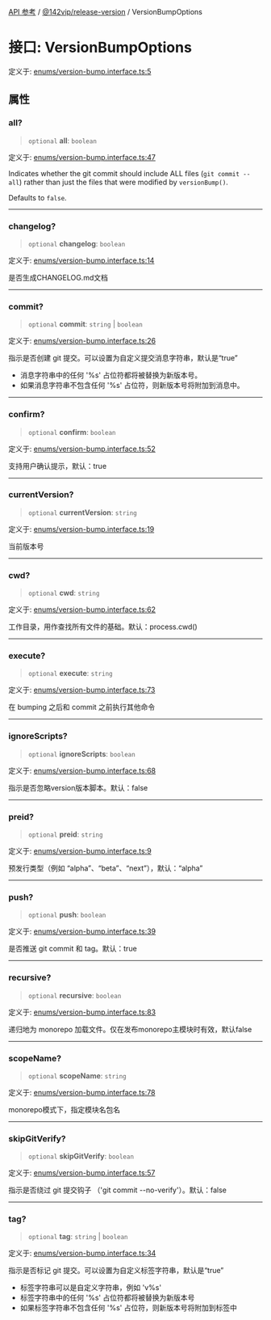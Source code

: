 [API 参考](../wiki/Home) / [@142vip/release-version](../wiki/@142vip.release-version) / VersionBumpOptions

# 接口: VersionBumpOptions

定义于: [enums/version-bump.interface.ts:5](https://github.com/142vip/core-x/blob/5281e59d2cdd2de59e1ea761d17ed7fe118d1e60/packages/release-version/src/enums/version-bump.interface.ts#L5)

## 属性

### all?

> `optional` **all**: `boolean`

定义于: [enums/version-bump.interface.ts:47](https://github.com/142vip/core-x/blob/5281e59d2cdd2de59e1ea761d17ed7fe118d1e60/packages/release-version/src/enums/version-bump.interface.ts#L47)

Indicates whether the git commit should include ALL files (`git commit --all`)
rather than just the files that were modified by `versionBump()`.

Defaults to `false`.

***

### changelog?

> `optional` **changelog**: `boolean`

定义于: [enums/version-bump.interface.ts:14](https://github.com/142vip/core-x/blob/5281e59d2cdd2de59e1ea761d17ed7fe118d1e60/packages/release-version/src/enums/version-bump.interface.ts#L14)

是否生成CHANGELOG.md文档

***

### commit?

> `optional` **commit**: `string` | `boolean`

定义于: [enums/version-bump.interface.ts:26](https://github.com/142vip/core-x/blob/5281e59d2cdd2de59e1ea761d17ed7fe118d1e60/packages/release-version/src/enums/version-bump.interface.ts#L26)

指示是否创建 git 提交。可以设置为自定义提交消息字符串，默认是“true”

* 消息字符串中的任何 '%s' 占位符都将被替换为新版本号。
* 如果消息字符串不包含任何 '%s' 占位符，则新版本号将附加到消息中。

***

### confirm?

> `optional` **confirm**: `boolean`

定义于: [enums/version-bump.interface.ts:52](https://github.com/142vip/core-x/blob/5281e59d2cdd2de59e1ea761d17ed7fe118d1e60/packages/release-version/src/enums/version-bump.interface.ts#L52)

支持用户确认提示，默认：true

***

### currentVersion?

> `optional` **currentVersion**: `string`

定义于: [enums/version-bump.interface.ts:19](https://github.com/142vip/core-x/blob/5281e59d2cdd2de59e1ea761d17ed7fe118d1e60/packages/release-version/src/enums/version-bump.interface.ts#L19)

当前版本号

***

### cwd?

> `optional` **cwd**: `string`

定义于: [enums/version-bump.interface.ts:62](https://github.com/142vip/core-x/blob/5281e59d2cdd2de59e1ea761d17ed7fe118d1e60/packages/release-version/src/enums/version-bump.interface.ts#L62)

工作目录，用作查找所有文件的基础。默认：process.cwd()

***

### execute?

> `optional` **execute**: `string`

定义于: [enums/version-bump.interface.ts:73](https://github.com/142vip/core-x/blob/5281e59d2cdd2de59e1ea761d17ed7fe118d1e60/packages/release-version/src/enums/version-bump.interface.ts#L73)

在 bumping 之后和 commit 之前执行其他命令

***

### ignoreScripts?

> `optional` **ignoreScripts**: `boolean`

定义于: [enums/version-bump.interface.ts:68](https://github.com/142vip/core-x/blob/5281e59d2cdd2de59e1ea761d17ed7fe118d1e60/packages/release-version/src/enums/version-bump.interface.ts#L68)

指示是否忽略version版本脚本。默认：false

***

### preid?

> `optional` **preid**: `string`

定义于: [enums/version-bump.interface.ts:9](https://github.com/142vip/core-x/blob/5281e59d2cdd2de59e1ea761d17ed7fe118d1e60/packages/release-version/src/enums/version-bump.interface.ts#L9)

预发行类型（例如 “alpha”、“beta”、“next”），默认：“alpha”

***

### push?

> `optional` **push**: `boolean`

定义于: [enums/version-bump.interface.ts:39](https://github.com/142vip/core-x/blob/5281e59d2cdd2de59e1ea761d17ed7fe118d1e60/packages/release-version/src/enums/version-bump.interface.ts#L39)

是否推送 git commit 和 tag。默认：true

***

### recursive?

> `optional` **recursive**: `boolean`

定义于: [enums/version-bump.interface.ts:83](https://github.com/142vip/core-x/blob/5281e59d2cdd2de59e1ea761d17ed7fe118d1e60/packages/release-version/src/enums/version-bump.interface.ts#L83)

递归地为 monorepo 加载文件。仅在发布monorepo主模块时有效，默认false

***

### scopeName?

> `optional` **scopeName**: `string`

定义于: [enums/version-bump.interface.ts:78](https://github.com/142vip/core-x/blob/5281e59d2cdd2de59e1ea761d17ed7fe118d1e60/packages/release-version/src/enums/version-bump.interface.ts#L78)

monorepo模式下，指定模块名包名

***

### skipGitVerify?

> `optional` **skipGitVerify**: `boolean`

定义于: [enums/version-bump.interface.ts:57](https://github.com/142vip/core-x/blob/5281e59d2cdd2de59e1ea761d17ed7fe118d1e60/packages/release-version/src/enums/version-bump.interface.ts#L57)

指示是否绕过 git 提交钩子 （'git commit --no-verify'）。默认：false

***

### tag?

> `optional` **tag**: `string` | `boolean`

定义于: [enums/version-bump.interface.ts:34](https://github.com/142vip/core-x/blob/5281e59d2cdd2de59e1ea761d17ed7fe118d1e60/packages/release-version/src/enums/version-bump.interface.ts#L34)

指示是否标记 git 提交。可以设置为自定义标签字符串，默认是“true”

* 标签字符串可以是自定义字符串，例如 'v%s'
* 标签字符串中的任何 '%s' 占位符都将被替换为新版本号
* 如果标签字符串不包含任何 '%s' 占位符，则新版本号将附加到标签中

